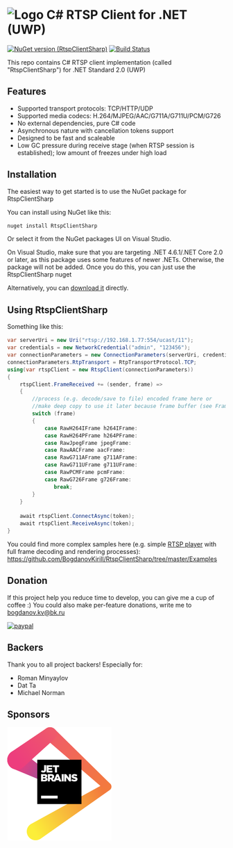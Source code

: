 # ![Logo](Images/package_icon.png) C# RTSP Client for .NET (UWP)

[![NuGet version (RtspClientSharp)](https://img.shields.io/nuget/v/RtspClientSharp.svg?style=flat-square)](https://www.nuget.org/packages/RtspClientSharp/)
[![Build Status](https://travis-ci.org/BogdanovKirill/RtspClientSharp.svg?branch=master)](https://travis-ci.org/BogdanovKirill/RtspClientSharp.svg?branch=master)

This repo contains C# RTSP client implementation (called "RtspClientSharp") for .NET Standard 2.0 (UWP)
## Features
- Supported transport protocols: TCP/HTTP/UDP
- Supported media codecs: H.264/MJPEG/AAC/G711A/G711U/PCM/G726
- No external dependencies, pure C# code
- Asynchronous nature with cancellation tokens support
- Designed to be fast and scaleable
- Low GC pressure during receive stage (when RTSP session is established); low amount of freezes under high load

## Installation 

The easiest way to get started is to use the NuGet package for 
RtspClientSharp

You can install using NuGet like this:

```cmd
nuget install RtspClientSharp
```

Or select it from the NuGet packages UI on Visual Studio.

On Visual Studio, make sure that you are targeting .NET 4.6.1/.NET Core 2.0 or
later, as this package uses some features of newer .NETs.  Otherwise,
the package will not be added. Once you do this, you can just use the
RtspClientSharp nuget

Alternatively, you can [download it](https://www.nuget.org/packages/RtspClientSharp/) directly.

## Using RtspClientSharp
Something like this:

```csharp
var serverUri = new Uri("rtsp://192.168.1.77:554/ucast/11");
var credentials = new NetworkCredential("admin", "123456");
var connectionParameters = new ConnectionParameters(serverUri, credentials);
connectionParameters.RtpTransport = RtpTransportProtocol.TCP;
using(var rtspClient = new RtspClient(connectionParameters))
{
    rtspClient.FrameReceived += (sender, frame) =>
    {
        //process (e.g. decode/save to file) encoded frame here or 
        //make deep copy to use it later because frame buffer (see FrameSegment property) will be reused by client
        switch (frame)
        {
            case RawH264IFrame h264IFrame:
            case RawH264PFrame h264PFrame:
            case RawJpegFrame jpegFrame:
            case RawAACFrame aacFrame:
            case RawG711AFrame g711AFrame:
            case RawG711UFrame g711UFrame:
            case RawPCMFrame pcmFrame:
            case RawG726Frame g726Frame:
               break;
        }
    }
	
    await rtspClient.ConnectAsync(token);
    await rtspClient.ReceiveAsync(token);
}
```
You could find more complex samples here (e.g. simple [RTSP player](https://github.com/BogdanovKirill/RtspClientSharp/tree/master/Examples/SimpleRtspPlayer) with full frame decoding and rendering processes):
https://github.com/BogdanovKirill/RtspClientSharp/tree/master/Examples

## Donation
If this project help you reduce time to develop, you can give me a cup of coffee :) 
You could also make per-feature donations, write me to bogdanov.kv@bk.ru

[![paypal](https://www.paypalobjects.com/en_US/i/btn/btn_donateCC_LG.gif)](https://paypal.me/bogdanovkv)

## Backers
Thank you to all project backers! Especially for:
- Roman Minyaylov
- Dat Ta
- Michael Norman

## Sponsors
[![jetbrains](https://github.com/JetBrains/logos/blob/master/web/jetbrains/jetbrains.svg)](https://www.jetbrains.com/?from=RtspClientSharp)

